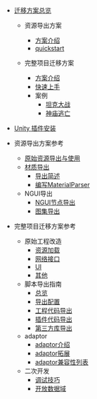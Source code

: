 * [迁移方案总览](../README.md)
	* 资源导出方案
		* [方案介绍](./basic/flow.md)
		* [quickstart](./basic/quickstart.md)

	* 完整项目迁移方案
		* [方案介绍](./fullproject/flow.md)
		* [快速上手](./fullproject/quickstart.md)
		* 案例
			* [坦克大战](./fullproject/examples/tank.md)
			* [神庙逃亡](./fullproject/image/templerun.jpg)
	
* [Unity 插件安装](./plugin/install.md)
* 资源导出方案参考
	* [原始资源导出与使用](./plugin/raw.md)
	* [材质导出](./plugin/material/index.md)
		* [导出简述](./plugin/material/index.md)
		* [编写MaterialParser](./plugin/material/index.md)
	* NGUI导出
		* [NGUI节点导出](./plugin/ngui-tree.md)
		* [图集导出](./plugin/ngui-spriteframe.md)
* 完整项目迁移方案参考
	* 原始工程改造
		* [资源加载](./fullproject/convert/resource.md)
		* [网络接口](./fullproject/convert/network.md)
		* [UI](./fullproject/convert/ui.md)
		* [其他](./fullproject/convert/others.md)
	* 脚本导出指南
		* [总览](./plugin/script/overview.md)
		* [导出配置](./plugin/script/config.md)
		* [工程代码导出](./plugin/script/project-script.md)
		* [插件代码导出](./plugin/script/project-script.md)
		* [第三方库导出](./plugin/script/third.md)
	* adaptor
		* [adaptor介绍](./fullproject/adaptor/adaptor.md)
		* [adaptor拓展](./fullproject/adaptor/adaptor-dev.md)
		* [adaptor兼容性列表](./fullproject/adaptor/adaptor-list.md)
	* 二次开发
		* [调试技巧](./fullproject/development/debug.md)
		* [开放数据域](./fullproject/development/opendata.md)
